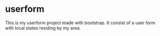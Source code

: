 # userform
This is my userform project made with bootstrap. It consist of a user form with local states residing by my area.

